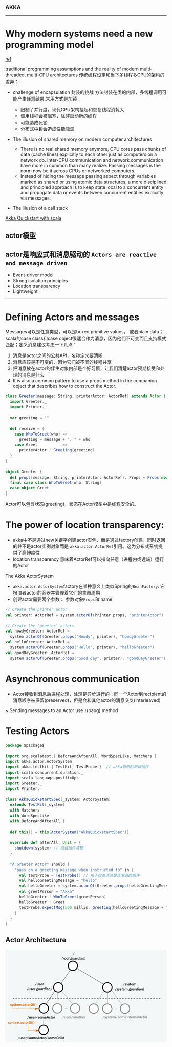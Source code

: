 ### AKKA 
-------
# Why modern systems need a new programming model
[ref](https://doc.akka.io/docs/akka/2.5/guide/actors-motivation.html)

traditional programming assumptions and the reality of modern multi-threaded, multi-CPU architectures 传统编程设定和当下多线程多CPU的架构的差异：
* challenge of encapsulation 封装的挑战
  方法封装在类的内部，多线程调用可能产生任意结果.常用方式是加锁，
	+ 限制了并行度，现代CPU架构挂起和恢复线程消耗大
	+ 调用线程会被阻塞，除非启动新的线程
	+ 可能造成死锁
	+ 分布式中锁会造成性能瓶颈
* The illusion of shared memory on modern computer architectures
  + There is no real shared memory anymore, CPU cores pass chunks of data (cache lines) explicitly to each other just as computers on a network do. Inter-CPU communication and network communication have more in common than many realize. Passing messages is the norm now be it across CPUs or networked computers.
  + Instead of hiding the message passing aspect through variables marked as shared or using atomic data structures, a more disciplined and principled approach is to keep state local to a concurrent entity and propagate data or events between concurrent entities explicitly via messages.
  
* The illusion of a call stack

[Akka Quickstart with scala](https://developer.lightbend.com/guides/akka-quickstart-scala)
## actor模型 
actor是响应式和消息驱动的
`Actors are reactive and message driven`
---
* Event-driver model
* Strong isolation principles
* Location transparency
* Lightweight
----
# Defining Actors and messages
  Messages可以是任意类型，可以是boxed primitive values， 或者plain data；  scala的case class和case object很适合作为消息，因为他们不可变而且支持模式匹配；定义消息建议考虑一下几点：
  1. 消息是actor之间的公共API，名称定义要清晰
  2. 消息应该是不可变的，因为它们被不同的线程共享
  3. 把消息放在actor的伴生对象内部是个好习惯，让我们清楚actor预期接受和处理的消息是什么
  4. It is also a common pattern to use a props method in the companion object that describes how to construct the Actor.
 
```scala
class Greeter(message: String, printerActor: ActorRef) extends Actor {
  import Greeter._
  import Printer._

  var greeting = ""

  def receive = {
    case WhoToGreet(who) =>
      greeting = message + ", " + who
    case Greet           =>
      printerActor ! Greeting(greeting)
  }
}

object Greeter {
  def props(message: String, printerActor: ActorRef): Props = Props(new Greeter(message, printerActor))
  final case class WhoToGreet(who: String)
  case object Greet
}
```
Actor可以包含状态(greeting)，状态在Actor模型中是线程安全的。

# The power of location transparency:
* akka中不是通过new关键字创建actor实例，而是通过factory创建，同时返回的并不是actor实例对象而是 `akka.actor.ActorRef`引用。这为分布式系统提供了高伸缩性
* location transparency 意味着ActorRef可以指向任意（进程内或远端）运行的Actor

The Akka ActorSystem
* `akka.actor.ActorSystem`factory在某种意义上类似Spring的`BeanFactory`. 它扮演者actor的容器并管理着它们的生命周期
* 创建actor需要两个参数： 参数对象`Props`和'name'

```scala
// Create the printer actor
val printer: ActorRef = system.actorOf(Printer.props, "printerActor")

// Create the 'greeter' actors
val howdyGreeter: ActorRef =
  system.actorOf(Greeter.props("Howdy", printer), "howdyGreeter")
val helloGreeter: ActorRef =
  system.actorOf(Greeter.props("Hello", printer), "helloGreeter")
val goodDayGreeter: ActorRef =
  system.actorOf(Greeter.props("Good day", printer), "goodDayGreeter")
```

# Asynchronous communication
* Actor接收到消息后进程处理，处理是异步进行的；同一个Actor到recipient的消息顺序被保留(preserved)，但是会和其他actor的消息交叉(interleaved)

~ Sending messages to an Actor
use `!`(bang) method


# Testing Actors

```scala
package $package$

import org.scalatest.{ BeforeAndAfterAll, WordSpecLike, Matchers }
import akka.actor.ActorSystem
import akka.testkit.{ TestKit, TestProbe }  // akka自带的测试组件
import scala.concurrent.duration._
import scala.language.postfixOps
import Greeter._
import Printer._

class AkkaQuickstartSpec(_system: ActorSystem)
  extends TestKit(_system)
  with Matchers
  with WordSpecLike
  with BeforeAndAfterAll {

  def this() = this(ActorSystem("AkkaQuickstartSpec"))

  override def afterAll: Unit = {
    shutdown(system) // 测试组件清理
  }

  "A Greeter Actor" should {
    "pass on a greeting message when instructed to" in {
      val testProbe = TestProbe() // 用于检查消息是否发送的组件
      val helloGreetingMessage = "hello"
      val helloGreeter = system.actorOf(Greeter.props(helloGreetingMessage, testProbe.ref))
      val greetPerson = "Akka"
      helloGreeter ! WhoToGreet(greetPerson)
      helloGreeter ! Greet
      testProbe.expectMsg(500 millis, Greeting(helloGreetingMessage + ", " + greetPerson))
    }
  }
}
```

## Actor Architecture
![](img/akka_architecture.png)